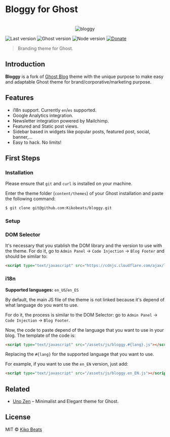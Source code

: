 # Bloggy for Ghost

<p align="center">
  <br>
  <img src="http://i.imgur.com/bQ9E4z9.png" alt="bloggy">
  <br>
</p>

![Last version](https://img.shields.io/github/tag/Kikobeats/bloggy.svg?style=flat-square)
![Ghost version](https://img.shields.io/badge/Ghost-0.7.x-brightgreen.svg?style=flat-square)
![Node version](https://img.shields.io/node/v/bloggy.svg?style=flat-square)
[![Donate](https://img.shields.io/badge/donate-paypal-blue.svg?style=flat-square)](https://paypal.me/kikobeats)

> Branding theme for Ghost.

## Introduction

**Bloggy** is a fork of [Ghost Blog](https://github.com/TryGhost/Blog) theme with the unique purpose to make easy and adaptable Ghost theme for brand/corporative/marketing purpose.

## Features

- i18n support. Currently `en`/`es` supported.
- Google Analytics integration.
- Newsletter integration powered by Mailchimp.
- Featured and Static post views.
- Sidebar based in widgets like popular posts, featured post, social, banner,...
- Easy to hack. No limits!

## First Steps

### Installation

Please ensure that `git` and `curl` is installed on your machine.

Enter the theme folder (`content/themes`) of your Ghost installation and paste the following command:

```bash
$ git clone git@github.com:Kikobeats/bloggy.git
```

### Setup

### DOM Selector

It's necessary that you stablish the DOM library and the version to use with the theme. For do it, go to `Admin Panel` → `Code Injection` → `Blog Footer` and should be similar to:

```html
<script type="text/javascript" src="https://cdnjs.cloudflare.com/ajax/libs/jquery/1.11.3/jquery.min.js"></script>
```

### i18n

**Supported languages:** `en_US`/`en_ES`

By default, the main JS file of the theme is not linked because it's depend of what language do you want to use.

For do it, the process is similar to the DOM Selector: go to `Admin Panel` → `Code Injection` → `Blog Footer`.

Now, the code to paste depend of the language that you want to use in your blog. The template of the code is:

```html
<script type="text/javascript" src="/assets/js/bloggy.#{lang}.js"></script>
```

Replacing the `#{lang}` for the supported language that you want to use.

For example, if you want to use the `en_EN` version, just add:

```html
<script type="text/javascript" src="/assets/js/bloggy.en_EN.js"></script>
```

## Related

* [Uno Zen](https://github.com/Kikobeats/uno-zen#uno-zen-for-ghost) – Minimalist and Elegant theme for Ghost.

## License

MIT © [Kiko Beats](kikobeats.com)

